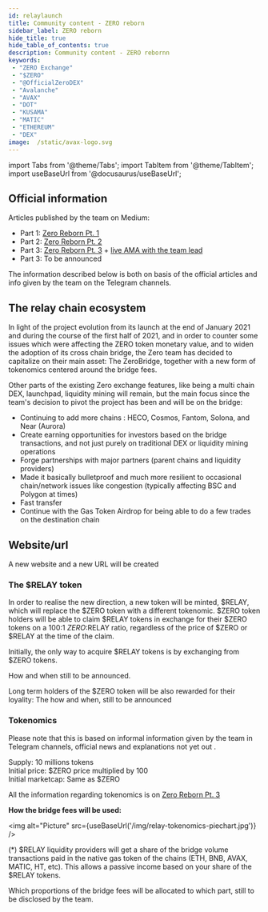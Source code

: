 ```yaml
---
id: relaylaunch
title: Community content - ZERO reborn
sidebar_label: ZERO reborn
hide_title: true
hide_table_of_contents: true
description: Community content - ZERO rebornn
keywords:
 - "ZERO Exchange"
 - "$ZERO"
 - "@OfficialZeroDEX"
 - "Avalanche"
 - "AVAX"
 - "DOT"
 - "KUSAMA"
 - "MATIC"
 - "ETHEREUM"
 - "DEX"
image:  /static/avax-logo.svg
---
```


import Tabs from '@theme/Tabs';
import TabItem from '@theme/TabItem';
import useBaseUrl from '@docusaurus/useBaseUrl';

## Official information
Articles published by the team on Medium: 
-	Part 1: [Zero Reborn Pt. 1](https://medium.com/@OfficialZeroDex/zero-reborn-pt-1-afe615080360)
-	Part 2: [Zero Reborn Pt. 2](https://medium.com/@OfficialZeroDex/zero-reborn-pt-2-ea018623285)
-	Part 3: [Zero Reborn Pt. 3](https://medium.com/@OfficialZeroDex/fdcc1924eae9) + [live AMA with the team lead](https://t.me/ZeroExchangeAnn/368)
-	Part 3: To be announced

The information described below is both on basis of the official articles and info given by the team on the Telegram channels.

## The relay chain ecosystem

In light of the project evolution from its launch at the end of January 2021 and during the course of the first half of 2021, and in order to counter some issues which were affecting the ZERO token monetary value, and to widen the adoption of its cross chain bridge, the Zero team has decided to capitalize on their main asset: The ZeroBridge, together with a new form of tokenomics centered around the bridge fees. 

Other parts of the existing Zero exchange features, like being a multi chain DEX, launchpad, liquidity mining will remain, but the main focus since the team's decision to pivot the project has been and will be on the bridge:
-	Continuing to add more chains : HECO, Cosmos, Fantom, Solona, and Near (Aurora)
-	Create earning opportunities for investors based on the bridge transactions, and not just purely on traditional DEX or liquidity mining operations
-	Forge partnerships with major partners (parent chains and liquidity providers)
-	Made it basically bulletproof and much more resilient to occasional chain/network issues like congestion (typically affecting BSC and Polygon at times)
-	Fast transfer
-	Continue with the Gas Token Airdrop for being able to do a few trades on the destination chain

## Website/url

A new website and a new URL will be created


### The $RELAY token

In order to realise the new direction, a new token will be minted, $RELAY, which will replace the $ZERO token with a different tokenomic.  $ZERO token holders will be able to claim $RELAY tokens in exchange for their $ZERO tokens on a 100:1 $ZERO:$RELAY ratio, regardless of the price of $ZERO or $RELAY at the time of the claim.

Initially, the only way to acquire $RELAY tokens is by exchanging from $ZERO tokens.

How and when still to be announced.

Long term holders of the $ZERO token will be also rewarded for their loyality: The how and when, still to be announced


### Tokenomics

Please note that this is based on informal information given by the team in Telegram channels, official news and explanations not yet out .

Supply: 10 millions tokens  
Initial price: $ZERO price multiplied by 100  
Initial marketcap: Same as $ZERO  

All the information regarding tokenomics is on [Zero Reborn Pt. 3](https://medium.com/@OfficialZeroDex/fdcc1924eae9)

__How the bridge fees will be used:__

<img alt="Picture" src={useBaseUrl('/img/relay-tokenomics-piechart.jpg')} />

\(*) $RELAY liquidity providers will get a share of the bridge volume transactions paid in the native gas token of the chains (ETH, BNB, AVAX, MATIC, HT, etc).  This allows a passive income based on your share of the $RELAY tokens.

Which proportions of the bridge fees will be allocated to which part, still to be disclosed by the team.
